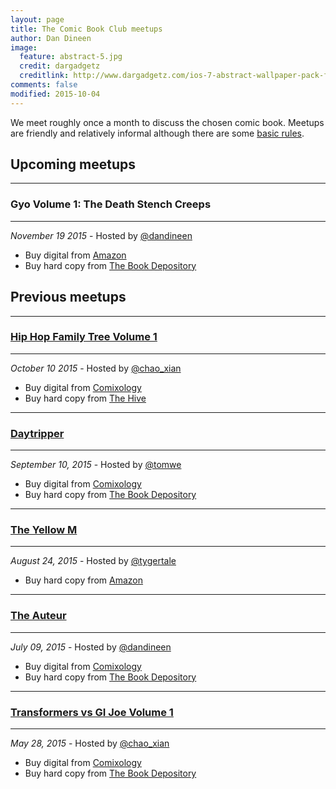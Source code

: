 ```yaml
---
layout: page
title: The Comic Book Club meetups
author: Dan Dineen
image:
  feature: abstract-5.jpg
  credit: dargadgetz
  creditlink: http://www.dargadgetz.com/ios-7-abstract-wallpaper-pack-for-iphone-5-and-ipod-touch-retina/
comments: false
modified: 2015-10-04
---
```


We meet roughly once a month to discuss the chosen comic book. Meetups are friendly and relatively informal although there are some [basic rules](http://www.thecomicbookclub.co.uk/about/).

## Upcoming meetups

***

### Gyo Volume 1: The Death Stench Creeps 

***

_November 19 2015_ - Hosted by [@dandineen](https://twitter.com/dandineen)

* Buy digital from [Amazon](http://www.amazon.co.uk/Gyo-Vol-2nd-Death-Stench-Creeps-ebook/dp/B00FDZH08W/ref=sr_1_4?s=books&ie=UTF8&qid=1444575180&sr=1-4&keywords=gyo)  
* Buy hard copy from [The Book Depository](http://www.bookdepository.com/Gyo-1-Junji-Ito/9781421513874)  


## Previous meetups

***

### [Hip Hop Family Tree Volume 1](http://www.thecomicbookclub.co.uk/hip-hop-family-tree/)

***

_October 10 2015_ - Hosted by [@chao_xian](https://twitter.com/chao_xian)

* Buy digital from [Comixology](https://www.comixology.co.uk/Hip-Hop-Family-Tree-Vol-1/digital-comic/49434)  
* Buy hard copy from [The Hive](http://www.hive.co.uk/Product/Ed-Piskor/Hip-Hop-Family-Tree/15091989) 

***

### [Daytripper](http://www.thecomicbookclub.co.uk/daytripper/)

***

_September 10, 2015_ - Hosted by [@tomwe](https://twitter.com/tomwe)

* Buy digital from [Comixology](https://www.comixology.co.uk/Daytripper/digital-comic/48376?ref=c2VhcmNoL2luZGV4L2Rlc2t0b3Avc2xpZGVyTGlzdC9pdGVtU2xpZGVy)  
* Buy hard copy from [The Book Depository](http://www.bookdepository.com/Daytripper-Fabio-Moon/9781401229696) 


***

### [The Yellow M](http://www.thecomicbookclub.co.uk/the-yellow-m/)  

***

_August 24, 2015_ - Hosted by [@tygertale](https://twitter.com/tygertale)
 
* Buy hard copy from [Amazon](http://www.amazon.co.uk/Adventures-Blake-Mortimer-Yellow-v/dp/190546021X/ref=sr_1_1?ie=UTF8&qid=1443969207&sr=8-1&keywords=The+Yellow+M) 


***

### [The Auteur](http://www.thecomicbookclub.co.uk/the-auteur/)

***

_July 09, 2015_ - Hosted by [@dandineen](https://twitter.com/dandineen)

* Buy digital from [Comixology](https://www.comixology.co.uk/The-Auteur-Vol-1-Presidents-Day/digital-comic/135346?ref=c2VhcmNoL2luZGV4L2Rlc2t0b3Avc2xpZGVyTGlzdC9pdGVtU2xpZGVy)  
* Buy hard copy from [The Book Depository](http://www.bookdepository.com/Auteur-Book-one-Rick-C-Spears/9781620101353) 


***

### [Transformers vs GI Joe Volume 1](http://www.thecomicbookclub.co.uk/transformers-vs-gi-joe/)

***

_May 28, 2015_ - Hosted by [@chao_xian](https://twitter.com/chao_xian)

* Buy digital from [Comixology](https://www.comixology.co.uk/Transformers-vs-G-I-Joe-Vol-1/digital-comic/177728?ref=c2VhcmNoL2luZGV4L2Rlc2t0b3Avc2xpZGVyTGlzdC9pdGVtU2xpZGVy)  
* Buy hard copy from [The Book Depository](http://www.bookdepository.com/Transformers-vs-G-I--Joe--Volume-1/9781631401909)